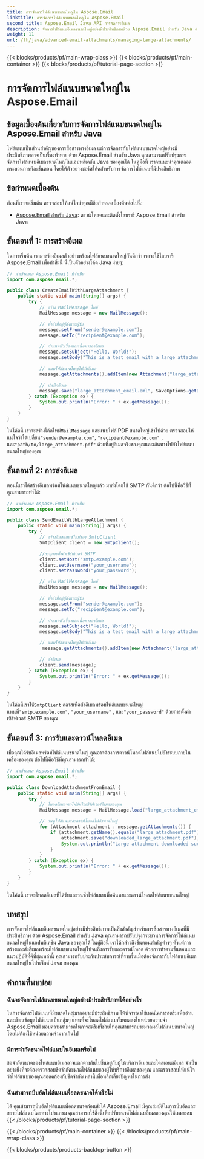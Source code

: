 ```yaml
---
title: การจัดการไฟล์แนบขนาดใหญ่ใน Aspose.Email
linktitle: การจัดการไฟล์แนบขนาดใหญ่ใน Aspose.Email
second_title: Aspose.Email Java API การจัดการอีเมล
description: จัดการไฟล์แนบอีเมลขนาดใหญ่อย่างมีประสิทธิภาพด้วย Aspose.Email สำหรับ Java คำแนะนำทีละขั้นตอนและซอร์สโค้ดสำหรับการจัดการไฟล์แนบที่มีประสิทธิภาพในแอปพลิเคชัน Java
weight: 11
url: /th/java/advanced-email-attachments/managing-large-attachments/
---
```


{{< blocks/products/pf/main-wrap-class >}}
{{< blocks/products/pf/main-container >}}
{{< blocks/products/pf/tutorial-page-section >}}

# การจัดการไฟล์แนบขนาดใหญ่ใน Aspose.Email


## ข้อมูลเบื้องต้นเกี่ยวกับการจัดการไฟล์แนบขนาดใหญ่ใน Aspose.Email สำหรับ Java

ไฟล์แนบเป็นส่วนสำคัญของการสื่อสารทางอีเมล แต่การจัดการกับไฟล์แนบขนาดใหญ่อย่างมีประสิทธิภาพอาจเป็นเรื่องท้าทาย ด้วย Aspose.Email สำหรับ Java คุณสามารถปรับปรุงการจัดการไฟล์แนบอีเมลขนาดใหญ่ในแอปพลิเคชัน Java ของคุณได้ ในคู่มือนี้ เราจะแนะนำคุณตลอดกระบวนการทีละขั้นตอน โดยให้ตัวอย่างซอร์สโค้ดสำหรับการจัดการไฟล์แนบที่มีประสิทธิภาพ

## ข้อกำหนดเบื้องต้น

ก่อนที่เราจะเริ่มต้น ตรวจสอบให้แน่ใจว่าคุณมีข้อกำหนดเบื้องต้นต่อไปนี้:

- [Aspose.Email สำหรับ Java](https://releases.aspose.com/email/java/): ดาวน์โหลดและติดตั้งไลบรารี Aspose.Email สำหรับ Java

## ขั้นตอนที่ 1: การสร้างอีเมล

ในการเริ่มต้น เรามาสร้างอีเมลตัวอย่างพร้อมไฟล์แนบขนาดใหญ่กันดีกว่า เราจะใช้ไลบรารี Aspose.Email เพื่อทำสิ่งนี้ นี่เป็นตัวอย่างโค้ด Java ง่ายๆ:

```java
// นำเข้าคลาส Aspose.Email ที่จำเป็น
import com.aspose.email.*;

public class CreateEmailWithLargeAttachment {
    public static void main(String[] args) {
        try {
            // สร้าง MailMessage ใหม่
            MailMessage message = new MailMessage();

            // ตั้งค่าที่อยู่ผู้ส่งและผู้รับ
            message.setFrom("sender@example.com");
            message.setTo("recipient@example.com");

            // กำหนดหัวเรื่องและเนื้อหาของอีเมล
            message.setSubject("Hello, World!");
            message.setBody("This is a test email with a large attachment.");

            // แนบไฟล์ขนาดใหญ่ไปกับอีเมล
            message.getAttachments().addItem(new Attachment("large_attachment.pdf", "path/to/large_attachment.pdf"));

            // บันทึกอีเมล
            message.save("large_attachment_email.eml", SaveOptions.getDefaultEml());
        } catch (Exception ex) {
            System.out.println("Error: " + ex.getMessage());
        }
    }
}
```

 ในโค้ดนี้ เราจะสร้างโค้ดใหม่`MailMessage` และแนบไฟล์ PDF ขนาดใหญ่เข้าไปด้วย ตรวจสอบให้แน่ใจว่าได้เปลี่ยน`"sender@example.com"`, `"recipient@example.com"` , และ`"path/to/large_attachment.pdf"` ด้วยที่อยู่อีเมลจริงของคุณและเส้นทางไปยังไฟล์แนบขนาดใหญ่ของคุณ

## ขั้นตอนที่ 2: การส่งอีเมล

ตอนนี้เราได้สร้างอีเมลพร้อมไฟล์แนบขนาดใหญ่แล้ว มาส่งโดยใช้ SMTP กันดีกว่า ต่อไปนี้คือวิธีที่คุณสามารถทำได้:

```java
// นำเข้าคลาส Aspose.Email ที่จำเป็น
import com.aspose.email.*;

public class SendEmailWithLargeAttachment {
    public static void main(String[] args) {
        try {
            // สร้างอินสแตนซ์ใหม่ของ SmtpClient
            SmtpClient client = new SmtpClient();

            //ระบุการตั้งค่าเซิร์ฟเวอร์ SMTP
            client.setHost("smtp.example.com");
            client.setUsername("your_username");
            client.setPassword("your_password");

            // สร้าง MailMessage ใหม่
            MailMessage message = new MailMessage();

            // ตั้งค่าที่อยู่ผู้ส่งและผู้รับ
            message.setFrom("sender@example.com");
            message.setTo("recipient@example.com");

            // กำหนดหัวเรื่องและเนื้อหาของอีเมล
            message.setSubject("Hello, World!");
            message.setBody("This is a test email with a large attachment.");

            // แนบไฟล์ขนาดใหญ่ไปกับอีเมล
             message.getAttachments().addItem(new Attachment("large_attachment.pdf", "path/to/large_attachment.pdf"));

            // ส่งอีเมล
            client.send(message);
        } catch (Exception ex) {
            System.out.println("Error: " + ex.getMessage());
        }
    }
}
```

 ในโค้ดนี้เราใช้`SmtpClient` คลาสเพื่อส่งอีเมลพร้อมไฟล์แนบขนาดใหญ่ แทนที่`"smtp.example.com"`, `"your_username"` , และ`"your_password"` ด้วยการตั้งค่าเซิร์ฟเวอร์ SMTP ของคุณ

## ขั้นตอนที่ 3: การรับและดาวน์โหลดอีเมล

เมื่อคุณได้รับอีเมลพร้อมไฟล์แนบขนาดใหญ่ คุณอาจต้องการดาวน์โหลดไฟล์แนบไปยังระบบภายในเครื่องของคุณ ต่อไปนี้คือวิธีที่คุณสามารถทำได้:

```java
// นำเข้าคลาส Aspose.Email ที่จำเป็น
import com.aspose.email.*;

public class DownloadAttachmentFromEmail {
    public static void main(String[] args) {
        try {
            // โหลดอีเมลจากไฟล์หรือเซิร์ฟเวอร์อีเมลของคุณ
            MailMessage message = MailMessage.load("large_attachment_email.eml");

            // วนดูไฟล์แนบและดาวน์โหลดไฟล์ขนาดใหญ่
            for (Attachment attachment : message.getAttachments()) {
                if (attachment.getName().equals("large_attachment.pdf")) {
                    attachment.save("downloaded_large_attachment.pdf");
                    System.out.println("Large attachment downloaded successfully.");
                }
            }
        } catch (Exception ex) {
            System.out.println("Error: " + ex.getMessage());
        }
    }
}
```

ในโค้ดนี้ เราจะโหลดอีเมลที่ได้รับและวนซ้ำไฟล์แนบเพื่อค้นหาและดาวน์โหลดไฟล์แนบขนาดใหญ่

## บทสรุป

การจัดการไฟล์แนบอีเมลขนาดใหญ่อย่างมีประสิทธิภาพเป็นสิ่งสำคัญสำหรับการสื่อสารทางอีเมลที่มีประสิทธิภาพ ด้วย Aspose.Email สำหรับ Java คุณสามารถปรับปรุงกระบวนการจัดการไฟล์แนบขนาดใหญ่ในแอปพลิเคชัน Java ของคุณได้ ในคู่มือนี้ เราได้กล่าวถึงขั้นตอนสำคัญต่างๆ ตั้งแต่การสร้างและส่งอีเมลพร้อมไฟล์แนบขนาดใหญ่ไปจนถึงการรับและดาวน์โหลด ด้วยการทำตามขั้นตอนและแนวปฏิบัติที่ดีที่สุดเหล่านี้ คุณสามารถรับประกันประสบการณ์ที่ราบรื่นเมื่อต้องจัดการกับไฟล์แนบอีเมลขนาดใหญ่ในโปรเจ็กต์ Java ของคุณ

## คำถามที่พบบ่อย

### ฉันจะจัดการไฟล์แนบขนาดใหญ่อย่างมีประสิทธิภาพได้อย่างไร

ในการจัดการไฟล์แนบที่มีขนาดใหญ่มากอย่างมีประสิทธิภาพ ให้พิจารณาใช้เทคนิคการสตรีมเพื่ออ่านและเขียนข้อมูลไฟล์แนบเป็นกลุ่มๆ แทนที่จะโหลดไฟล์แนบทั้งหมดลงในหน่วยความจำ Aspose.Email มอบความสามารถในการสตรีมที่ช่วยให้คุณสามารถประมวลผลไฟล์แนบขนาดใหญ่โดยไม่ต้องใช้หน่วยความจำมากเกินไป

### มีการจำกัดขนาดไฟล์แนบในอีเมลหรือไม่

ข้อจำกัดขนาดของไฟล์แนบอีเมลอาจแตกต่างกันไปขึ้นอยู่กับผู้ให้บริการอีเมลและไคลเอนต์อีเมล จำเป็นอย่างยิ่งที่จะต้องตรวจสอบขีดจำกัดขนาดไฟล์แนบของผู้ให้บริการอีเมลของคุณ และตรวจสอบให้แน่ใจว่าไฟล์แนบของคุณสอดคล้องกับขีดจำกัดเหล่านี้เพื่อหลีกเลี่ยงปัญหาในการส่ง

### ฉันสามารถบีบอัดไฟล์แนบเพื่อลดขนาดได้หรือไม่

ได้ คุณสามารถบีบอัดไฟล์แนบเพื่อลดขนาดก่อนส่งได้ Aspose.Email มีคุณสมบัติในการบีบอัดและขยายไฟล์แนบโดยทางโปรแกรม คุณสามารถใช้สิ่งนี้เพื่อปรับขนาดไฟล์แนบอีเมลของคุณให้เหมาะสม
{{< /blocks/products/pf/tutorial-page-section >}}

{{< /blocks/products/pf/main-container >}}
{{< /blocks/products/pf/main-wrap-class >}}

{{< blocks/products/products-backtop-button >}}
